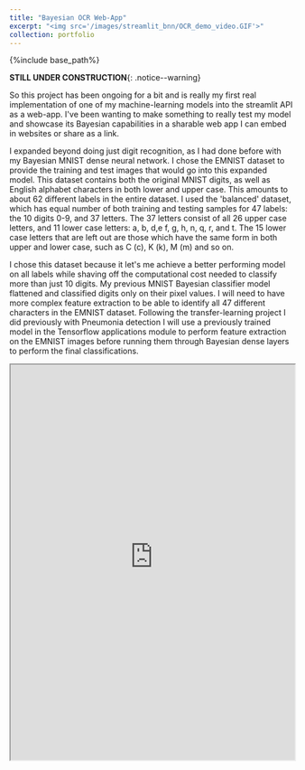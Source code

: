 ```yaml
---
title: "Bayesian OCR Web-App"
excerpt: "<img src='/images/streamlit_bnn/OCR_demo_video.GIF'>"
collection: portfolio
---
```


{%include base_path%}


**STILL UNDER CONSTRUCTION**{: .notice--warning}


So this project has been ongoing for a bit and is really my first real implementation of one of my machine-learning models into the streamlit API as a web-app. I've been wanting to make something to really test my model and showcase its Bayesian capabilities in a sharable web app I can embed in websites or share as a link.

I expanded beyond doing just digit recognition, as I had done before with my Bayesian MNIST dense neural network. I chose the EMNIST dataset to provide the training and test images that would go into this expanded model. This dataset contains both the original MNIST digits, as well as English alphabet characters in both lower and upper case. This amounts to about 62 different labels in the entire dataset. I used the 'balanced' dataset, which has equal number of both training and testing samples for 47 labels: the 10 digits 0-9, and 37 letters. The 37 letters consist of all 26 upper case letters, and 11 lower case letters: a, b, d,e f, g, h, n, q, r, and t. The 15 lower case letters that are left out are those which have the same form in both upper and lower case, such as C (c), K (k), M (m) and so on. 

I chose this dataset because it let's me achieve a better performing model on all labels while shaving off the computational cost needed to classify more than just 10 digits. My previous MNIST Bayesian classifier model flattened and classified digits only on their pixel values. I will need to have more complex feature extraction to be able to identify all 47 different characters in the EMNIST dataset. Following the transfer-learning project I did previously with Pneumonia detection I will use a previously trained model in the Tensorflow applications module to perform feature extraction on the EMNIST images before running them through Bayesian dense layers to perform the final classifications. 

<iframe src="https://bnn-ocr-webapp.streamlit.app/?embedded=true" style="height:700px; width:100%;">
</iframe>

